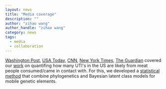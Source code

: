 ```yaml
---
layout: news
title: "Media coverage"
description: ""
author: "zihao wang"
author_handle: "zihao wang"
category: news
tags: 
  - media
  - collaboration
---
```

 
[Washington Post](https://www.washingtonpost.com/wellness/2023/03/23/bacteria-meat-uti-urinary-tract-gwu-study-ecoli/), [USA Today](https://www.usatoday.com/story/news/health/2023/03/23/uti-bladder-infections-linked-e-coli-meat/11509214002/), [CNN](https://t.co/1lPeUgFOwF), [New York Times](https://t.co/UNEA2DCSIY), [The Guardian](https://www.theguardian.com/environment/2023/mar/23/e-coli-meat-half-a-million-uti-urniary-tract-infection-us) covered our [work](https://www.sciencedirect.com/science/article/pii/S2352771423000381?via%3Dihub) on quantifing how many UTI's in the US are likely from meat people consumed/came in contact with. For this, we developed a [statistical method](https://onlinelibrary.wiley.com/doi/full/10.1111/biom.13580) that combine phylogenetics and Bayesian latent class models for mobile genetic elements. 